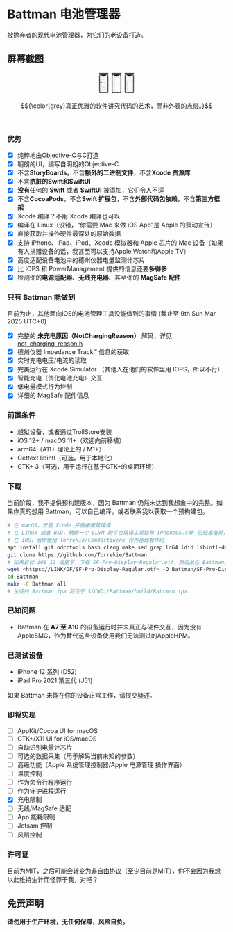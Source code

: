 # Battman 电池管理器
被抛弃者的现代电池管理器，为它们的老设备打造。

## 屏幕截图
<div style="width:20%; margin: auto;" align="middle">
<img src="../Screenshots/Main-zh_CN.png?raw=true" alt="Battman Main Demo" width="25%" height="25%" />
<img src="../Screenshots/Gas Gauge-zh_CN.png?raw=true" alt="Battman Gas Gauge Demo" width="25%" height="25%" />
<img src="../Screenshots/Adapter-zh_CN.png?raw=true" alt="Battman Adapter Demo" width="25%" height="25%" />
</div>

$${\color{grey}真正优雅的软件讲究代码的艺术，而非外表的点缀。}$$

<br />

### 优势
- [x] 纯粹地由Objective-C与C打造
- [x] 明朗的UI，编写自明朗的Objective-C
- [x] 不含**StoryBoards**，不含**额外的二进制文件**，不含**Xcode 资源库**
- [x] 不含**肮脏的Swift和SwiftUI**
- [x] **没有**任何的 **Swift** 或者 **SwiftUI** 被添加，它们令人不适
- [x] 不含**CocoaPods**，不含**Swift 扩展包**，不含**外部代码包依赖**，不含**第三方框架**
- [x] Xcode 编译？不用 Xcode 编译也可以
- [x] 编译在 Linux（没错，“你需要 Mac 来做 iOS App”是 Apple 的鼓动宣传）
- [x] 直接获取并操作硬件最深处的原始数据
- [x] 支持 iPhone、iPad、iPod、Xcode 模拟器和 Apple 芯片的 Mac 设备（如果有人捐赠设备的话，我甚至可以支持Apple Watch和Apple TV）
- [x] 高度适配设备电池中的德州仪器电量监测计芯片
- [x] 比 IOPS 和 PowerManagement 提供的信息还要**多得多**
- [x] 检测你的**电源适配器**、**无线充电器**、甚至你的 **MagSafe 配件**

### 只有 Battman 能做到

目前为止，其他面向iOS的电池管理工具没能做到的事情
(截止至 9th Sun Mar 2025 UTC+0)
- [x] 完整的 **未充电原因（NotChargingReason）** 解码，详见 [not_charging_reason.h](../Battman/battery_utils/not_charging_reason.h)
- [x] 德州仪器 Impedance Track™ 信息的获取
- [x] 实时充电电压/电流的读取
- [x] 完美运行在 Xcode Simulator （其他人在他们的软件里用 IOPS，所以不行）
- [x] 智能充电（优化电池充电）交互
- [x] 低电量模式行为控制
- [x] 详细的 MagSafe 配件信息

### 前置条件

- 越狱设备，或者通过TrollStore安装
- iOS 12+ / macOS 11+（欢迎向前移植）
- arm64（A11+ 理论上的 / M1+）
- Gettext libintl（可选，用于本地化）
- GTK+ 3（可选，用于运行在基于GTK+的桌面环境）

### 下载

当前阶段，我不提供预构建版本，因为 Battman 仍然未达到我想象中的完整。如果你真的想用 Battman，可以自己编译，或者联系我以获取一个预构建包。

```bash
# 在 macOS，安装 Xcode 并直接用其编译
# 在 Linux 或者 BSD，确保一个 LLVM 跨平台编译工具链和 iPhoneOS.sdk 已经准备好，并且按需修改 Battman/Makefile
# 在 iOS，当你使用 Torrekie/Comdartiwerk 作为基础套件时
apt install git odcctools bash clang make sed grep ld64 ldid libintl-dev iphoneos.sdk
git clone https://github.com/Torrekie/Battman
# 如果目标 iOS 12 或更早，下载 SF-Pro-Display-Regular.otf，然后放在 Battman/
wget <https://LINK/OF/SF-Pro-Display-Regular.otf> -O Battman/SF-Pro-Display-Regular.otf
cd Battman
make -C Battman all
# 生成的 Battman.ipa 将位于 $(CWD)/Battman/build/Battman.ipa
```

### 已知问题
- Battman 在 **A7 至 A10** 的设备运行时并未真正与硬件交互，因为没有AppleSMC，作为替代这些设备使用我们无法测试的AppleHPM。

### 已测试设备
- iPhone 12 系列 (D52)
- iPad Pro 2021 第三代 (J51)

如果 Battman 未能在你的设备正常工作，请提交[疑述](../../../issues/new)。

### 即将实现
- [ ] AppKit/Cocoa UI for macOS
- [ ] GTK+/X11 UI for iOS/macOS
- [ ] 自动识别电量计芯片
- [ ] 可选的数据采集（用于解码当前未知的参数）
- [ ] 高级功能（Apple 系统管理控制器/Apple 电源管理 操作界面）
- [ ] 温度控制
- [ ] 作为命令行程序运行
- [ ] 作为守护进程运行
- [x] 充电限制
- [ ] 无线/MagSafe 适配
- [ ] App 能耗限制
- [ ] Jetsam 控制
- [ ] 风扇控制

### 许可证

目前为MIT，之后可能会转变为[非自由协议](../LICENSE/LICENSE.md)（至少目前是MIT），你不会因为我想以此维持生计而怪罪于我，对吧？

## 免责声明

**请勿用于生产环境，无任何保障，风险自负。**
